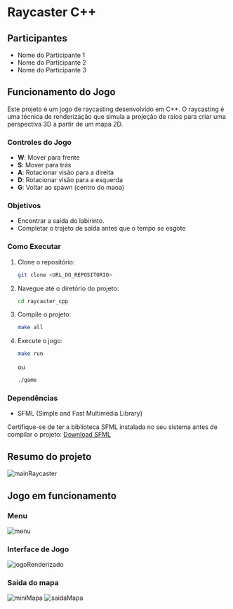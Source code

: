 # Raycaster C++

## Participantes

- Nome do Participante 1
- Nome do Participante 2
- Nome do Participante 3

## Funcionamento do Jogo

Este projeto é um jogo de raycasting desenvolvido em C++. O raycasting é uma técnica de renderização que simula a projeção de raios para criar uma perspectiva 3D a partir de um mapa 2D.

### Controles do Jogo

- **W**: Mover para frente
- **S**: Mover para trás
- **A**: Rotacionar visão para a direita
- **D**: Rotacionar visão para a esquerda
- **G**: Voltar ao spawn (centro do maoa)

### Objetivos

- Encontrar a saída do labirinto.
- Completar o trajeto de saída antes que o tempo se esgote

### Como Executar

1. Clone o repositório:
    ```sh
    git clone <URL_DO_REPOSITORIO>
    ```
2. Navegue até o diretório do projeto:
    ```sh
    cd raycaster_cpp
    ```
3. Compile o projeto:
    ```sh
    make all
    ```
4. Execute o jogo:
    ```sh
    make run
    ```
    ou
   ```sh
   ./game
   ```

   

### Dependências

- SFML (Simple and Fast Multimedia Library)

Certifique-se de ter a biblioteca SFML instalada no seu sistema antes de compilar o projeto: <a href = "https://www.sfml-dev.org/download.php"> Download SFML</a>


## Resumo do projeto
![mainRaycaster](https://github.com/user-attachments/assets/55940140-3069-4e64-83b2-69c19954b2d5)

## Jogo em funcionamento

### Menu
![menu](https://github.com/user-attachments/assets/4091cf8d-d8fa-41c9-b42a-eb191f8a86c9)

### Interface de Jogo
![jogoRenderizado](https://github.com/user-attachments/assets/a13ead60-d8a6-44d6-910f-67bbeacd62fc)

### Saída do mapa
![miniMapa](https://github.com/user-attachments/assets/410a4f19-243d-4c27-8816-0e961f3608a1)
![saidaMapa](https://github.com/user-attachments/assets/175062b5-0619-4359-9a20-23595ae804ec)


